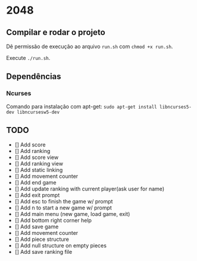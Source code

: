 # 2048

## Compilar e rodar o projeto

Dê permissão de execução ao arquivo `run.sh` com `chmod +x run.sh`.

Execute `./run.sh`.

## Dependências

### Ncurses

Comando para instalação com apt-get: `sudo apt-get install libncurses5-dev libncursesw5-dev`

## TODO

- [] Add score
- [] Add ranking
- [] Add score view
- [] Add ranking view
- [] Add static linking
- [] Add movement counter
- [] Add end game
- [] Add update ranking with current player(ask user for name)
- [] Add exit prompt
- [] Add esc to finish the game w/ prompt
- [] Add n to start a new game w/ prompt
- [] Add main menu (new game, load game, exit)
- [] Add bottom right corner help
- [] Add save game
- [] Add movement counter
- [] Add piece structure
- [] Add null structure on empty pieces
- [] Add save ranking file
